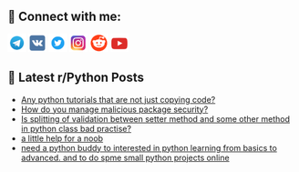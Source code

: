 ## 🔎 Connect with me:
[<img src="https://github.com/bullbesh/bullbesh/blob/main/images/Telegram.png" width="32" height="32" />](https://t.me/bullbesh)
[<img src="https://github.com/bullbesh/bullbesh/blob/main/images/VK.png" width="32" height="32" />](https://vk.com/bullbesh)
[<img src="https://github.com/bullbesh/bullbesh/blob/main/images/Twitter.png" width="32" height="32" />](https://twitter.com/bullbesh1)
[<img src="https://github.com/bullbesh/bullbesh/blob/main/images/Instagram.png" width="32" height="32" />](https://www.instagram.com/bullbesh)
[<img src="https://github.com/bullbesh/bullbesh/blob/main/images/Reddit.png" width="32" height="32" />](https://www.reddit.com/user/bullbesh)
[<img src="https://github.com/bullbesh/bullbesh/blob/main/images/YouTube.png" width="32" height="32" />](https://www.youtube.com/channel/UCtfjRs6uzgq5mfm8S06WTcg)

## 📕 Latest r/Python Posts
<!-- BLOG-POST-LIST:START -->
- [Any python tutorials that are not just copying code?](https://www.reddit.com/r/Python/comments/11iz0t6/any_python_tutorials_that_are_not_just_copying/)
- [How do you manage malicious package security?](https://www.reddit.com/r/Python/comments/11iymqr/how_do_you_manage_malicious_package_security/)
- [Is splitting of validation between setter method and some other method in python class bad practise?](https://www.reddit.com/r/Python/comments/11ivz5b/is_splitting_of_validation_between_setter_method/)
- [a little help for a noob](https://www.reddit.com/r/Python/comments/11itll4/a_little_help_for_a_noob/)
- [need a python buddy to interested in python learning from basics to advanced. and to do spme small python projects online](https://www.reddit.com/r/Python/comments/11it5t2/need_a_python_buddy_to_interested_in_python/)
<!-- BLOG-POST-LIST:END -->
